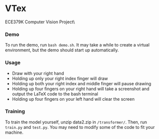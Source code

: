 # VTex
ECE379K Computer Vision Project\

### Demo

To run the demo, run `bash demo.sh`. It may take a while to create a virtual environment, but the demo should start up automatically.

### Usage

- Draw with your right hand
- Holding up only your right index finger will draw
- Holding up both your right index and middle finger will pause drawing
- Holding up four fingers on your right hand will take a screenshot and output the LaTeX code to the bash terminal
- Holding up four fingers on your left hand will clear the screen

### Training

To train the model yourself, unzip data2.zip in `/transformer/`. Then, run `train.py` and `test.py`. You may need to modify some of the code to fit your machine.



